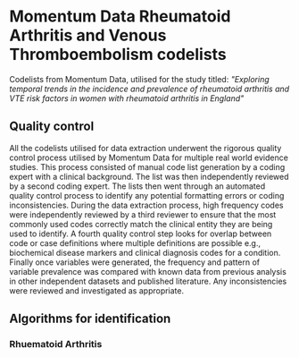 # Momentum Data Rheumatoid Arthritis and Venous Thromboembolism codelists
Codelists from Momentum Data, utilised for the study titled: *"Exploring temporal trends in the incidence and prevalence of rheumatoid arthritis and VTE risk factors in women with rheumatoid arthritis in England"*

## Quality control 
All the codelists utilised for data extraction underwent the rigorous quality control process utilised by Momentum Data for multiple real world evidence studies. This process consisted of manual code list generation by a coding expert with a clinical background. The list was then independently reviewed by a second coding expert. The lists then went through an automated quality control process to identify any potential formatting errors or coding inconsistencies. During the data extraction process, high frequency codes were independently reviewed by a third reviewer to ensure that the most commonly used codes correctly match the clinical entity they are being used to identify. A fourth quality control step looks for overlap between code or case definitions where multiple definitions are possible e.g., biochemical disease markers and clinical diagnosis codes for a condition. Finally once variables were generated, the frequency and pattern of variable prevalence was compared with known data from previous analysis in other independent datasets and published literature. Any inconsistencies were reviewed and investigated as appropriate.

## Algorithms for identification

### Rhuematoid Arthritis
